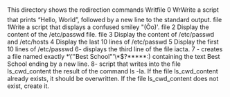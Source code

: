 This directory shows the redirection commands
Writfile 0 WrWrite a script that prints “Hello, World”, followed by a new line to the standard output.
file 1Write a script that displays a confused smiley "(Ôo)'.
file 2 Display the content of the /etc/passwd file.
file 3 Display the content of /etc/passwd and /etc/hosts
4 Display the last 10 lines of /etc/passwd
5 Display the first 10 lines of /etc/passwd
6- displays the third line of the file iacta.
7 - creates a file named exactly \*\\'"Best School"\'\\*$\?\*\*\*\*\*:) containing the text Best School ending by a new line.
8- script that writes into the file ls_cwd_content the result of the command ls -la. If the file ls_cwd_content already exists, it should be overwritten. If the file ls_cwd_content does not exist, create it.
